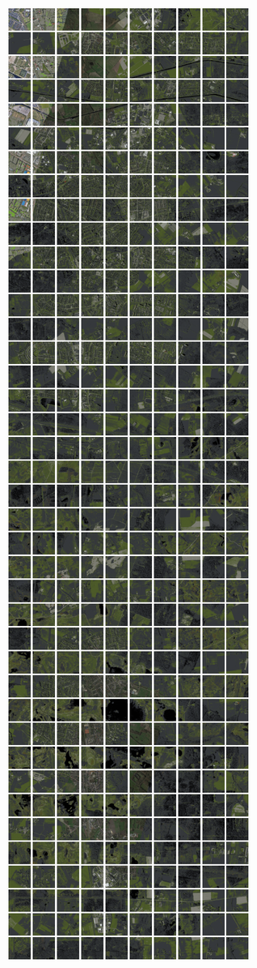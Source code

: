 <html>
<div>
<img src="https://github.com/HakkaTjakka/NL_TILE_MAP/blob/main/18/621/-1029/r.6210.-10290.png" height="44" width="44">
<img src="https://github.com/HakkaTjakka/NL_TILE_MAP/blob/main/18/621/-1029/r.6211.-10290.png" height="44" width="44">
<img src="https://github.com/HakkaTjakka/NL_TILE_MAP/blob/main/18/621/-1029/r.6212.-10290.png" height="44" width="44">
<img src="https://github.com/HakkaTjakka/NL_TILE_MAP/blob/main/18/621/-1029/r.6213.-10290.png" height="44" width="44">
<img src="https://github.com/HakkaTjakka/NL_TILE_MAP/blob/main/18/621/-1029/r.6214.-10290.png" height="44" width="44">
<img src="https://github.com/HakkaTjakka/NL_TILE_MAP/blob/main/18/621/-1029/r.6215.-10290.png" height="44" width="44">
<img src="https://github.com/HakkaTjakka/NL_TILE_MAP/blob/main/18/621/-1029/r.6216.-10290.png" height="44" width="44">
<img src="https://github.com/HakkaTjakka/NL_TILE_MAP/blob/main/18/621/-1029/r.6217.-10290.png" height="44" width="44">
<img src="https://github.com/HakkaTjakka/NL_TILE_MAP/blob/main/18/621/-1029/r.6218.-10290.png" height="44" width="44">
<img src="https://github.com/HakkaTjakka/NL_TILE_MAP/blob/main/18/621/-1029/r.6219.-10290.png" height="44" width="44">
<img src="https://github.com/HakkaTjakka/NL_TILE_MAP/blob/main/18/622/-1029/r.6220.-10290.png" height="44" width="44">
<img src="https://github.com/HakkaTjakka/NL_TILE_MAP/blob/main/18/622/-1029/r.6221.-10290.png" height="44" width="44">
<img src="https://github.com/HakkaTjakka/NL_TILE_MAP/blob/main/18/622/-1029/r.6222.-10290.png" height="44" width="44">
<img src="https://github.com/HakkaTjakka/NL_TILE_MAP/blob/main/18/622/-1029/r.6223.-10290.png" height="44" width="44">
<img src="https://github.com/HakkaTjakka/NL_TILE_MAP/blob/main/18/622/-1029/r.6224.-10290.png" height="44" width="44">
<img src="https://github.com/HakkaTjakka/NL_TILE_MAP/blob/main/18/622/-1029/r.6225.-10290.png" height="44" width="44">
<img src="https://github.com/HakkaTjakka/NL_TILE_MAP/blob/main/18/622/-1029/r.6226.-10290.png" height="44" width="44">
<img src="https://github.com/HakkaTjakka/NL_TILE_MAP/blob/main/18/622/-1029/r.6227.-10290.png" height="44" width="44">
<img src="https://github.com/HakkaTjakka/NL_TILE_MAP/blob/main/18/622/-1029/r.6228.-10290.png" height="44" width="44">
<img src="https://github.com/HakkaTjakka/NL_TILE_MAP/blob/main/18/622/-1029/r.6229.-10290.png" height="44" width="44">
<br>
<img src="https://github.com/HakkaTjakka/NL_TILE_MAP/blob/main/18/621/-1029/r.6210.-10289.png" height="44" width="44">
<img src="https://github.com/HakkaTjakka/NL_TILE_MAP/blob/main/18/621/-1029/r.6211.-10289.png" height="44" width="44">
<img src="https://github.com/HakkaTjakka/NL_TILE_MAP/blob/main/18/621/-1029/r.6212.-10289.png" height="44" width="44">
<img src="https://github.com/HakkaTjakka/NL_TILE_MAP/blob/main/18/621/-1029/r.6213.-10289.png" height="44" width="44">
<img src="https://github.com/HakkaTjakka/NL_TILE_MAP/blob/main/18/621/-1029/r.6214.-10289.png" height="44" width="44">
<img src="https://github.com/HakkaTjakka/NL_TILE_MAP/blob/main/18/621/-1029/r.6215.-10289.png" height="44" width="44">
<img src="https://github.com/HakkaTjakka/NL_TILE_MAP/blob/main/18/621/-1029/r.6216.-10289.png" height="44" width="44">
<img src="https://github.com/HakkaTjakka/NL_TILE_MAP/blob/main/18/621/-1029/r.6217.-10289.png" height="44" width="44">
<img src="https://github.com/HakkaTjakka/NL_TILE_MAP/blob/main/18/621/-1029/r.6218.-10289.png" height="44" width="44">
<img src="https://github.com/HakkaTjakka/NL_TILE_MAP/blob/main/18/621/-1029/r.6219.-10289.png" height="44" width="44">
<img src="https://github.com/HakkaTjakka/NL_TILE_MAP/blob/main/18/622/-1029/r.6220.-10289.png" height="44" width="44">
<img src="https://github.com/HakkaTjakka/NL_TILE_MAP/blob/main/18/622/-1029/r.6221.-10289.png" height="44" width="44">
<img src="https://github.com/HakkaTjakka/NL_TILE_MAP/blob/main/18/622/-1029/r.6222.-10289.png" height="44" width="44">
<img src="https://github.com/HakkaTjakka/NL_TILE_MAP/blob/main/18/622/-1029/r.6223.-10289.png" height="44" width="44">
<img src="https://github.com/HakkaTjakka/NL_TILE_MAP/blob/main/18/622/-1029/r.6224.-10289.png" height="44" width="44">
<img src="https://github.com/HakkaTjakka/NL_TILE_MAP/blob/main/18/622/-1029/r.6225.-10289.png" height="44" width="44">
<img src="https://github.com/HakkaTjakka/NL_TILE_MAP/blob/main/18/622/-1029/r.6226.-10289.png" height="44" width="44">
<img src="https://github.com/HakkaTjakka/NL_TILE_MAP/blob/main/18/622/-1029/r.6227.-10289.png" height="44" width="44">
<img src="https://github.com/HakkaTjakka/NL_TILE_MAP/blob/main/18/622/-1029/r.6228.-10289.png" height="44" width="44">
<img src="https://github.com/HakkaTjakka/NL_TILE_MAP/blob/main/18/622/-1029/r.6229.-10289.png" height="44" width="44">
<br>
<img src="https://github.com/HakkaTjakka/NL_TILE_MAP/blob/main/18/621/-1029/r.6210.-10288.png" height="44" width="44">
<img src="https://github.com/HakkaTjakka/NL_TILE_MAP/blob/main/18/621/-1029/r.6211.-10288.png" height="44" width="44">
<img src="https://github.com/HakkaTjakka/NL_TILE_MAP/blob/main/18/621/-1029/r.6212.-10288.png" height="44" width="44">
<img src="https://github.com/HakkaTjakka/NL_TILE_MAP/blob/main/18/621/-1029/r.6213.-10288.png" height="44" width="44">
<img src="https://github.com/HakkaTjakka/NL_TILE_MAP/blob/main/18/621/-1029/r.6214.-10288.png" height="44" width="44">
<img src="https://github.com/HakkaTjakka/NL_TILE_MAP/blob/main/18/621/-1029/r.6215.-10288.png" height="44" width="44">
<img src="https://github.com/HakkaTjakka/NL_TILE_MAP/blob/main/18/621/-1029/r.6216.-10288.png" height="44" width="44">
<img src="https://github.com/HakkaTjakka/NL_TILE_MAP/blob/main/18/621/-1029/r.6217.-10288.png" height="44" width="44">
<img src="https://github.com/HakkaTjakka/NL_TILE_MAP/blob/main/18/621/-1029/r.6218.-10288.png" height="44" width="44">
<img src="https://github.com/HakkaTjakka/NL_TILE_MAP/blob/main/18/621/-1029/r.6219.-10288.png" height="44" width="44">
<img src="https://github.com/HakkaTjakka/NL_TILE_MAP/blob/main/18/622/-1029/r.6220.-10288.png" height="44" width="44">
<img src="https://github.com/HakkaTjakka/NL_TILE_MAP/blob/main/18/622/-1029/r.6221.-10288.png" height="44" width="44">
<img src="https://github.com/HakkaTjakka/NL_TILE_MAP/blob/main/18/622/-1029/r.6222.-10288.png" height="44" width="44">
<img src="https://github.com/HakkaTjakka/NL_TILE_MAP/blob/main/18/622/-1029/r.6223.-10288.png" height="44" width="44">
<img src="https://github.com/HakkaTjakka/NL_TILE_MAP/blob/main/18/622/-1029/r.6224.-10288.png" height="44" width="44">
<img src="https://github.com/HakkaTjakka/NL_TILE_MAP/blob/main/18/622/-1029/r.6225.-10288.png" height="44" width="44">
<img src="https://github.com/HakkaTjakka/NL_TILE_MAP/blob/main/18/622/-1029/r.6226.-10288.png" height="44" width="44">
<img src="https://github.com/HakkaTjakka/NL_TILE_MAP/blob/main/18/622/-1029/r.6227.-10288.png" height="44" width="44">
<img src="https://github.com/HakkaTjakka/NL_TILE_MAP/blob/main/18/622/-1029/r.6228.-10288.png" height="44" width="44">
<img src="https://github.com/HakkaTjakka/NL_TILE_MAP/blob/main/18/622/-1029/r.6229.-10288.png" height="44" width="44">
<br>
<img src="https://github.com/HakkaTjakka/NL_TILE_MAP/blob/main/18/621/-1029/r.6210.-10287.png" height="44" width="44">
<img src="https://github.com/HakkaTjakka/NL_TILE_MAP/blob/main/18/621/-1029/r.6211.-10287.png" height="44" width="44">
<img src="https://github.com/HakkaTjakka/NL_TILE_MAP/blob/main/18/621/-1029/r.6212.-10287.png" height="44" width="44">
<img src="https://github.com/HakkaTjakka/NL_TILE_MAP/blob/main/18/621/-1029/r.6213.-10287.png" height="44" width="44">
<img src="https://github.com/HakkaTjakka/NL_TILE_MAP/blob/main/18/621/-1029/r.6214.-10287.png" height="44" width="44">
<img src="https://github.com/HakkaTjakka/NL_TILE_MAP/blob/main/18/621/-1029/r.6215.-10287.png" height="44" width="44">
<img src="https://github.com/HakkaTjakka/NL_TILE_MAP/blob/main/18/621/-1029/r.6216.-10287.png" height="44" width="44">
<img src="https://github.com/HakkaTjakka/NL_TILE_MAP/blob/main/18/621/-1029/r.6217.-10287.png" height="44" width="44">
<img src="https://github.com/HakkaTjakka/NL_TILE_MAP/blob/main/18/621/-1029/r.6218.-10287.png" height="44" width="44">
<img src="https://github.com/HakkaTjakka/NL_TILE_MAP/blob/main/18/621/-1029/r.6219.-10287.png" height="44" width="44">
<img src="https://github.com/HakkaTjakka/NL_TILE_MAP/blob/main/18/622/-1029/r.6220.-10287.png" height="44" width="44">
<img src="https://github.com/HakkaTjakka/NL_TILE_MAP/blob/main/18/622/-1029/r.6221.-10287.png" height="44" width="44">
<img src="https://github.com/HakkaTjakka/NL_TILE_MAP/blob/main/18/622/-1029/r.6222.-10287.png" height="44" width="44">
<img src="https://github.com/HakkaTjakka/NL_TILE_MAP/blob/main/18/622/-1029/r.6223.-10287.png" height="44" width="44">
<img src="https://github.com/HakkaTjakka/NL_TILE_MAP/blob/main/18/622/-1029/r.6224.-10287.png" height="44" width="44">
<img src="https://github.com/HakkaTjakka/NL_TILE_MAP/blob/main/18/622/-1029/r.6225.-10287.png" height="44" width="44">
<img src="https://github.com/HakkaTjakka/NL_TILE_MAP/blob/main/18/622/-1029/r.6226.-10287.png" height="44" width="44">
<img src="https://github.com/HakkaTjakka/NL_TILE_MAP/blob/main/18/622/-1029/r.6227.-10287.png" height="44" width="44">
<img src="https://github.com/HakkaTjakka/NL_TILE_MAP/blob/main/18/622/-1029/r.6228.-10287.png" height="44" width="44">
<img src="https://github.com/HakkaTjakka/NL_TILE_MAP/blob/main/18/622/-1029/r.6229.-10287.png" height="44" width="44">
<br>
<img src="https://github.com/HakkaTjakka/NL_TILE_MAP/blob/main/18/621/-1029/r.6210.-10286.png" height="44" width="44">
<img src="https://github.com/HakkaTjakka/NL_TILE_MAP/blob/main/18/621/-1029/r.6211.-10286.png" height="44" width="44">
<img src="https://github.com/HakkaTjakka/NL_TILE_MAP/blob/main/18/621/-1029/r.6212.-10286.png" height="44" width="44">
<img src="https://github.com/HakkaTjakka/NL_TILE_MAP/blob/main/18/621/-1029/r.6213.-10286.png" height="44" width="44">
<img src="https://github.com/HakkaTjakka/NL_TILE_MAP/blob/main/18/621/-1029/r.6214.-10286.png" height="44" width="44">
<img src="https://github.com/HakkaTjakka/NL_TILE_MAP/blob/main/18/621/-1029/r.6215.-10286.png" height="44" width="44">
<img src="https://github.com/HakkaTjakka/NL_TILE_MAP/blob/main/18/621/-1029/r.6216.-10286.png" height="44" width="44">
<img src="https://github.com/HakkaTjakka/NL_TILE_MAP/blob/main/18/621/-1029/r.6217.-10286.png" height="44" width="44">
<img src="https://github.com/HakkaTjakka/NL_TILE_MAP/blob/main/18/621/-1029/r.6218.-10286.png" height="44" width="44">
<img src="https://github.com/HakkaTjakka/NL_TILE_MAP/blob/main/18/621/-1029/r.6219.-10286.png" height="44" width="44">
<img src="https://github.com/HakkaTjakka/NL_TILE_MAP/blob/main/18/622/-1029/r.6220.-10286.png" height="44" width="44">
<img src="https://github.com/HakkaTjakka/NL_TILE_MAP/blob/main/18/622/-1029/r.6221.-10286.png" height="44" width="44">
<img src="https://github.com/HakkaTjakka/NL_TILE_MAP/blob/main/18/622/-1029/r.6222.-10286.png" height="44" width="44">
<img src="https://github.com/HakkaTjakka/NL_TILE_MAP/blob/main/18/622/-1029/r.6223.-10286.png" height="44" width="44">
<img src="https://github.com/HakkaTjakka/NL_TILE_MAP/blob/main/18/622/-1029/r.6224.-10286.png" height="44" width="44">
<img src="https://github.com/HakkaTjakka/NL_TILE_MAP/blob/main/18/622/-1029/r.6225.-10286.png" height="44" width="44">
<img src="https://github.com/HakkaTjakka/NL_TILE_MAP/blob/main/18/622/-1029/r.6226.-10286.png" height="44" width="44">
<img src="https://github.com/HakkaTjakka/NL_TILE_MAP/blob/main/18/622/-1029/r.6227.-10286.png" height="44" width="44">
<img src="https://github.com/HakkaTjakka/NL_TILE_MAP/blob/main/18/622/-1029/r.6228.-10286.png" height="44" width="44">
<img src="https://github.com/HakkaTjakka/NL_TILE_MAP/blob/main/18/622/-1029/r.6229.-10286.png" height="44" width="44">
<br>
<img src="https://github.com/HakkaTjakka/NL_TILE_MAP/blob/main/18/621/-1029/r.6210.-10285.png" height="44" width="44">
<img src="https://github.com/HakkaTjakka/NL_TILE_MAP/blob/main/18/621/-1029/r.6211.-10285.png" height="44" width="44">
<img src="https://github.com/HakkaTjakka/NL_TILE_MAP/blob/main/18/621/-1029/r.6212.-10285.png" height="44" width="44">
<img src="https://github.com/HakkaTjakka/NL_TILE_MAP/blob/main/18/621/-1029/r.6213.-10285.png" height="44" width="44">
<img src="https://github.com/HakkaTjakka/NL_TILE_MAP/blob/main/18/621/-1029/r.6214.-10285.png" height="44" width="44">
<img src="https://github.com/HakkaTjakka/NL_TILE_MAP/blob/main/18/621/-1029/r.6215.-10285.png" height="44" width="44">
<img src="https://github.com/HakkaTjakka/NL_TILE_MAP/blob/main/18/621/-1029/r.6216.-10285.png" height="44" width="44">
<img src="https://github.com/HakkaTjakka/NL_TILE_MAP/blob/main/18/621/-1029/r.6217.-10285.png" height="44" width="44">
<img src="https://github.com/HakkaTjakka/NL_TILE_MAP/blob/main/18/621/-1029/r.6218.-10285.png" height="44" width="44">
<img src="https://github.com/HakkaTjakka/NL_TILE_MAP/blob/main/18/621/-1029/r.6219.-10285.png" height="44" width="44">
<img src="https://github.com/HakkaTjakka/NL_TILE_MAP/blob/main/18/622/-1029/r.6220.-10285.png" height="44" width="44">
<img src="https://github.com/HakkaTjakka/NL_TILE_MAP/blob/main/18/622/-1029/r.6221.-10285.png" height="44" width="44">
<img src="https://github.com/HakkaTjakka/NL_TILE_MAP/blob/main/18/622/-1029/r.6222.-10285.png" height="44" width="44">
<img src="https://github.com/HakkaTjakka/NL_TILE_MAP/blob/main/18/622/-1029/r.6223.-10285.png" height="44" width="44">
<img src="https://github.com/HakkaTjakka/NL_TILE_MAP/blob/main/18/622/-1029/r.6224.-10285.png" height="44" width="44">
<img src="https://github.com/HakkaTjakka/NL_TILE_MAP/blob/main/18/622/-1029/r.6225.-10285.png" height="44" width="44">
<img src="https://github.com/HakkaTjakka/NL_TILE_MAP/blob/main/18/622/-1029/r.6226.-10285.png" height="44" width="44">
<img src="https://github.com/HakkaTjakka/NL_TILE_MAP/blob/main/18/622/-1029/r.6227.-10285.png" height="44" width="44">
<img src="https://github.com/HakkaTjakka/NL_TILE_MAP/blob/main/18/622/-1029/r.6228.-10285.png" height="44" width="44">
<img src="https://github.com/HakkaTjakka/NL_TILE_MAP/blob/main/18/622/-1029/r.6229.-10285.png" height="44" width="44">
<br>
<img src="https://github.com/HakkaTjakka/NL_TILE_MAP/blob/main/18/621/-1029/r.6210.-10284.png" height="44" width="44">
<img src="https://github.com/HakkaTjakka/NL_TILE_MAP/blob/main/18/621/-1029/r.6211.-10284.png" height="44" width="44">
<img src="https://github.com/HakkaTjakka/NL_TILE_MAP/blob/main/18/621/-1029/r.6212.-10284.png" height="44" width="44">
<img src="https://github.com/HakkaTjakka/NL_TILE_MAP/blob/main/18/621/-1029/r.6213.-10284.png" height="44" width="44">
<img src="https://github.com/HakkaTjakka/NL_TILE_MAP/blob/main/18/621/-1029/r.6214.-10284.png" height="44" width="44">
<img src="https://github.com/HakkaTjakka/NL_TILE_MAP/blob/main/18/621/-1029/r.6215.-10284.png" height="44" width="44">
<img src="https://github.com/HakkaTjakka/NL_TILE_MAP/blob/main/18/621/-1029/r.6216.-10284.png" height="44" width="44">
<img src="https://github.com/HakkaTjakka/NL_TILE_MAP/blob/main/18/621/-1029/r.6217.-10284.png" height="44" width="44">
<img src="https://github.com/HakkaTjakka/NL_TILE_MAP/blob/main/18/621/-1029/r.6218.-10284.png" height="44" width="44">
<img src="https://github.com/HakkaTjakka/NL_TILE_MAP/blob/main/18/621/-1029/r.6219.-10284.png" height="44" width="44">
<img src="https://github.com/HakkaTjakka/NL_TILE_MAP/blob/main/18/622/-1029/r.6220.-10284.png" height="44" width="44">
<img src="https://github.com/HakkaTjakka/NL_TILE_MAP/blob/main/18/622/-1029/r.6221.-10284.png" height="44" width="44">
<img src="https://github.com/HakkaTjakka/NL_TILE_MAP/blob/main/18/622/-1029/r.6222.-10284.png" height="44" width="44">
<img src="https://github.com/HakkaTjakka/NL_TILE_MAP/blob/main/18/622/-1029/r.6223.-10284.png" height="44" width="44">
<img src="https://github.com/HakkaTjakka/NL_TILE_MAP/blob/main/18/622/-1029/r.6224.-10284.png" height="44" width="44">
<img src="https://github.com/HakkaTjakka/NL_TILE_MAP/blob/main/18/622/-1029/r.6225.-10284.png" height="44" width="44">
<img src="https://github.com/HakkaTjakka/NL_TILE_MAP/blob/main/18/622/-1029/r.6226.-10284.png" height="44" width="44">
<img src="https://github.com/HakkaTjakka/NL_TILE_MAP/blob/main/18/622/-1029/r.6227.-10284.png" height="44" width="44">
<img src="https://github.com/HakkaTjakka/NL_TILE_MAP/blob/main/18/622/-1029/r.6228.-10284.png" height="44" width="44">
<img src="https://github.com/HakkaTjakka/NL_TILE_MAP/blob/main/18/622/-1029/r.6229.-10284.png" height="44" width="44">
<br>
<img src="https://github.com/HakkaTjakka/NL_TILE_MAP/blob/main/18/621/-1029/r.6210.-10283.png" height="44" width="44">
<img src="https://github.com/HakkaTjakka/NL_TILE_MAP/blob/main/18/621/-1029/r.6211.-10283.png" height="44" width="44">
<img src="https://github.com/HakkaTjakka/NL_TILE_MAP/blob/main/18/621/-1029/r.6212.-10283.png" height="44" width="44">
<img src="https://github.com/HakkaTjakka/NL_TILE_MAP/blob/main/18/621/-1029/r.6213.-10283.png" height="44" width="44">
<img src="https://github.com/HakkaTjakka/NL_TILE_MAP/blob/main/18/621/-1029/r.6214.-10283.png" height="44" width="44">
<img src="https://github.com/HakkaTjakka/NL_TILE_MAP/blob/main/18/621/-1029/r.6215.-10283.png" height="44" width="44">
<img src="https://github.com/HakkaTjakka/NL_TILE_MAP/blob/main/18/621/-1029/r.6216.-10283.png" height="44" width="44">
<img src="https://github.com/HakkaTjakka/NL_TILE_MAP/blob/main/18/621/-1029/r.6217.-10283.png" height="44" width="44">
<img src="https://github.com/HakkaTjakka/NL_TILE_MAP/blob/main/18/621/-1029/r.6218.-10283.png" height="44" width="44">
<img src="https://github.com/HakkaTjakka/NL_TILE_MAP/blob/main/18/621/-1029/r.6219.-10283.png" height="44" width="44">
<img src="https://github.com/HakkaTjakka/NL_TILE_MAP/blob/main/18/622/-1029/r.6220.-10283.png" height="44" width="44">
<img src="https://github.com/HakkaTjakka/NL_TILE_MAP/blob/main/18/622/-1029/r.6221.-10283.png" height="44" width="44">
<img src="https://github.com/HakkaTjakka/NL_TILE_MAP/blob/main/18/622/-1029/r.6222.-10283.png" height="44" width="44">
<img src="https://github.com/HakkaTjakka/NL_TILE_MAP/blob/main/18/622/-1029/r.6223.-10283.png" height="44" width="44">
<img src="https://github.com/HakkaTjakka/NL_TILE_MAP/blob/main/18/622/-1029/r.6224.-10283.png" height="44" width="44">
<img src="https://github.com/HakkaTjakka/NL_TILE_MAP/blob/main/18/622/-1029/r.6225.-10283.png" height="44" width="44">
<img src="https://github.com/HakkaTjakka/NL_TILE_MAP/blob/main/18/622/-1029/r.6226.-10283.png" height="44" width="44">
<img src="https://github.com/HakkaTjakka/NL_TILE_MAP/blob/main/18/622/-1029/r.6227.-10283.png" height="44" width="44">
<img src="https://github.com/HakkaTjakka/NL_TILE_MAP/blob/main/18/622/-1029/r.6228.-10283.png" height="44" width="44">
<img src="https://github.com/HakkaTjakka/NL_TILE_MAP/blob/main/18/622/-1029/r.6229.-10283.png" height="44" width="44">
<br>
<img src="https://github.com/HakkaTjakka/NL_TILE_MAP/blob/main/18/621/-1029/r.6210.-10282.png" height="44" width="44">
<img src="https://github.com/HakkaTjakka/NL_TILE_MAP/blob/main/18/621/-1029/r.6211.-10282.png" height="44" width="44">
<img src="https://github.com/HakkaTjakka/NL_TILE_MAP/blob/main/18/621/-1029/r.6212.-10282.png" height="44" width="44">
<img src="https://github.com/HakkaTjakka/NL_TILE_MAP/blob/main/18/621/-1029/r.6213.-10282.png" height="44" width="44">
<img src="https://github.com/HakkaTjakka/NL_TILE_MAP/blob/main/18/621/-1029/r.6214.-10282.png" height="44" width="44">
<img src="https://github.com/HakkaTjakka/NL_TILE_MAP/blob/main/18/621/-1029/r.6215.-10282.png" height="44" width="44">
<img src="https://github.com/HakkaTjakka/NL_TILE_MAP/blob/main/18/621/-1029/r.6216.-10282.png" height="44" width="44">
<img src="https://github.com/HakkaTjakka/NL_TILE_MAP/blob/main/18/621/-1029/r.6217.-10282.png" height="44" width="44">
<img src="https://github.com/HakkaTjakka/NL_TILE_MAP/blob/main/18/621/-1029/r.6218.-10282.png" height="44" width="44">
<img src="https://github.com/HakkaTjakka/NL_TILE_MAP/blob/main/18/621/-1029/r.6219.-10282.png" height="44" width="44">
<img src="https://github.com/HakkaTjakka/NL_TILE_MAP/blob/main/18/622/-1029/r.6220.-10282.png" height="44" width="44">
<img src="https://github.com/HakkaTjakka/NL_TILE_MAP/blob/main/18/622/-1029/r.6221.-10282.png" height="44" width="44">
<img src="https://github.com/HakkaTjakka/NL_TILE_MAP/blob/main/18/622/-1029/r.6222.-10282.png" height="44" width="44">
<img src="https://github.com/HakkaTjakka/NL_TILE_MAP/blob/main/18/622/-1029/r.6223.-10282.png" height="44" width="44">
<img src="https://github.com/HakkaTjakka/NL_TILE_MAP/blob/main/18/622/-1029/r.6224.-10282.png" height="44" width="44">
<img src="https://github.com/HakkaTjakka/NL_TILE_MAP/blob/main/18/622/-1029/r.6225.-10282.png" height="44" width="44">
<img src="https://github.com/HakkaTjakka/NL_TILE_MAP/blob/main/18/622/-1029/r.6226.-10282.png" height="44" width="44">
<img src="https://github.com/HakkaTjakka/NL_TILE_MAP/blob/main/18/622/-1029/r.6227.-10282.png" height="44" width="44">
<img src="https://github.com/HakkaTjakka/NL_TILE_MAP/blob/main/18/622/-1029/r.6228.-10282.png" height="44" width="44">
<img src="https://github.com/HakkaTjakka/NL_TILE_MAP/blob/main/18/622/-1029/r.6229.-10282.png" height="44" width="44">
<br>
<img src="https://github.com/HakkaTjakka/NL_TILE_MAP/blob/main/18/621/-1029/r.6210.-10281.png" height="44" width="44">
<img src="https://github.com/HakkaTjakka/NL_TILE_MAP/blob/main/18/621/-1029/r.6211.-10281.png" height="44" width="44">
<img src="https://github.com/HakkaTjakka/NL_TILE_MAP/blob/main/18/621/-1029/r.6212.-10281.png" height="44" width="44">
<img src="https://github.com/HakkaTjakka/NL_TILE_MAP/blob/main/18/621/-1029/r.6213.-10281.png" height="44" width="44">
<img src="https://github.com/HakkaTjakka/NL_TILE_MAP/blob/main/18/621/-1029/r.6214.-10281.png" height="44" width="44">
<img src="https://github.com/HakkaTjakka/NL_TILE_MAP/blob/main/18/621/-1029/r.6215.-10281.png" height="44" width="44">
<img src="https://github.com/HakkaTjakka/NL_TILE_MAP/blob/main/18/621/-1029/r.6216.-10281.png" height="44" width="44">
<img src="https://github.com/HakkaTjakka/NL_TILE_MAP/blob/main/18/621/-1029/r.6217.-10281.png" height="44" width="44">
<img src="https://github.com/HakkaTjakka/NL_TILE_MAP/blob/main/18/621/-1029/r.6218.-10281.png" height="44" width="44">
<img src="https://github.com/HakkaTjakka/NL_TILE_MAP/blob/main/18/621/-1029/r.6219.-10281.png" height="44" width="44">
<img src="https://github.com/HakkaTjakka/NL_TILE_MAP/blob/main/18/622/-1029/r.6220.-10281.png" height="44" width="44">
<img src="https://github.com/HakkaTjakka/NL_TILE_MAP/blob/main/18/622/-1029/r.6221.-10281.png" height="44" width="44">
<img src="https://github.com/HakkaTjakka/NL_TILE_MAP/blob/main/18/622/-1029/r.6222.-10281.png" height="44" width="44">
<img src="https://github.com/HakkaTjakka/NL_TILE_MAP/blob/main/18/622/-1029/r.6223.-10281.png" height="44" width="44">
<img src="https://github.com/HakkaTjakka/NL_TILE_MAP/blob/main/18/622/-1029/r.6224.-10281.png" height="44" width="44">
<img src="https://github.com/HakkaTjakka/NL_TILE_MAP/blob/main/18/622/-1029/r.6225.-10281.png" height="44" width="44">
<img src="https://github.com/HakkaTjakka/NL_TILE_MAP/blob/main/18/622/-1029/r.6226.-10281.png" height="44" width="44">
<img src="https://github.com/HakkaTjakka/NL_TILE_MAP/blob/main/18/622/-1029/r.6227.-10281.png" height="44" width="44">
<img src="https://github.com/HakkaTjakka/NL_TILE_MAP/blob/main/18/622/-1029/r.6228.-10281.png" height="44" width="44">
<img src="https://github.com/HakkaTjakka/NL_TILE_MAP/blob/main/18/622/-1029/r.6229.-10281.png" height="44" width="44">
<br>
<img src="https://github.com/HakkaTjakka/NL_TILE_MAP/blob/main/18/621/-1028/r.6210.-10280.png" height="44" width="44">
<img src="https://github.com/HakkaTjakka/NL_TILE_MAP/blob/main/18/621/-1028/r.6211.-10280.png" height="44" width="44">
<img src="https://github.com/HakkaTjakka/NL_TILE_MAP/blob/main/18/621/-1028/r.6212.-10280.png" height="44" width="44">
<img src="https://github.com/HakkaTjakka/NL_TILE_MAP/blob/main/18/621/-1028/r.6213.-10280.png" height="44" width="44">
<img src="https://github.com/HakkaTjakka/NL_TILE_MAP/blob/main/18/621/-1028/r.6214.-10280.png" height="44" width="44">
<img src="https://github.com/HakkaTjakka/NL_TILE_MAP/blob/main/18/621/-1028/r.6215.-10280.png" height="44" width="44">
<img src="https://github.com/HakkaTjakka/NL_TILE_MAP/blob/main/18/621/-1028/r.6216.-10280.png" height="44" width="44">
<img src="https://github.com/HakkaTjakka/NL_TILE_MAP/blob/main/18/621/-1028/r.6217.-10280.png" height="44" width="44">
<img src="https://github.com/HakkaTjakka/NL_TILE_MAP/blob/main/18/621/-1028/r.6218.-10280.png" height="44" width="44">
<img src="https://github.com/HakkaTjakka/NL_TILE_MAP/blob/main/18/621/-1028/r.6219.-10280.png" height="44" width="44">
<img src="https://github.com/HakkaTjakka/NL_TILE_MAP/blob/main/18/622/-1028/r.6220.-10280.png" height="44" width="44">
<img src="https://github.com/HakkaTjakka/NL_TILE_MAP/blob/main/18/622/-1028/r.6221.-10280.png" height="44" width="44">
<img src="https://github.com/HakkaTjakka/NL_TILE_MAP/blob/main/18/622/-1028/r.6222.-10280.png" height="44" width="44">
<img src="https://github.com/HakkaTjakka/NL_TILE_MAP/blob/main/18/622/-1028/r.6223.-10280.png" height="44" width="44">
<img src="https://github.com/HakkaTjakka/NL_TILE_MAP/blob/main/18/622/-1028/r.6224.-10280.png" height="44" width="44">
<img src="https://github.com/HakkaTjakka/NL_TILE_MAP/blob/main/18/622/-1028/r.6225.-10280.png" height="44" width="44">
<img src="https://github.com/HakkaTjakka/NL_TILE_MAP/blob/main/18/622/-1028/r.6226.-10280.png" height="44" width="44">
<img src="https://github.com/HakkaTjakka/NL_TILE_MAP/blob/main/18/622/-1028/r.6227.-10280.png" height="44" width="44">
<img src="https://github.com/HakkaTjakka/NL_TILE_MAP/blob/main/18/622/-1028/r.6228.-10280.png" height="44" width="44">
<img src="https://github.com/HakkaTjakka/NL_TILE_MAP/blob/main/18/622/-1028/r.6229.-10280.png" height="44" width="44">
<br>
<img src="https://github.com/HakkaTjakka/NL_TILE_MAP/blob/main/18/621/-1028/r.6210.-10279.png" height="44" width="44">
<img src="https://github.com/HakkaTjakka/NL_TILE_MAP/blob/main/18/621/-1028/r.6211.-10279.png" height="44" width="44">
<img src="https://github.com/HakkaTjakka/NL_TILE_MAP/blob/main/18/621/-1028/r.6212.-10279.png" height="44" width="44">
<img src="https://github.com/HakkaTjakka/NL_TILE_MAP/blob/main/18/621/-1028/r.6213.-10279.png" height="44" width="44">
<img src="https://github.com/HakkaTjakka/NL_TILE_MAP/blob/main/18/621/-1028/r.6214.-10279.png" height="44" width="44">
<img src="https://github.com/HakkaTjakka/NL_TILE_MAP/blob/main/18/621/-1028/r.6215.-10279.png" height="44" width="44">
<img src="https://github.com/HakkaTjakka/NL_TILE_MAP/blob/main/18/621/-1028/r.6216.-10279.png" height="44" width="44">
<img src="https://github.com/HakkaTjakka/NL_TILE_MAP/blob/main/18/621/-1028/r.6217.-10279.png" height="44" width="44">
<img src="https://github.com/HakkaTjakka/NL_TILE_MAP/blob/main/18/621/-1028/r.6218.-10279.png" height="44" width="44">
<img src="https://github.com/HakkaTjakka/NL_TILE_MAP/blob/main/18/621/-1028/r.6219.-10279.png" height="44" width="44">
<img src="https://github.com/HakkaTjakka/NL_TILE_MAP/blob/main/18/622/-1028/r.6220.-10279.png" height="44" width="44">
<img src="https://github.com/HakkaTjakka/NL_TILE_MAP/blob/main/18/622/-1028/r.6221.-10279.png" height="44" width="44">
<img src="https://github.com/HakkaTjakka/NL_TILE_MAP/blob/main/18/622/-1028/r.6222.-10279.png" height="44" width="44">
<img src="https://github.com/HakkaTjakka/NL_TILE_MAP/blob/main/18/622/-1028/r.6223.-10279.png" height="44" width="44">
<img src="https://github.com/HakkaTjakka/NL_TILE_MAP/blob/main/18/622/-1028/r.6224.-10279.png" height="44" width="44">
<img src="https://github.com/HakkaTjakka/NL_TILE_MAP/blob/main/18/622/-1028/r.6225.-10279.png" height="44" width="44">
<img src="https://github.com/HakkaTjakka/NL_TILE_MAP/blob/main/18/622/-1028/r.6226.-10279.png" height="44" width="44">
<img src="https://github.com/HakkaTjakka/NL_TILE_MAP/blob/main/18/622/-1028/r.6227.-10279.png" height="44" width="44">
<img src="https://github.com/HakkaTjakka/NL_TILE_MAP/blob/main/18/622/-1028/r.6228.-10279.png" height="44" width="44">
<img src="https://github.com/HakkaTjakka/NL_TILE_MAP/blob/main/18/622/-1028/r.6229.-10279.png" height="44" width="44">
<br>
<img src="https://github.com/HakkaTjakka/NL_TILE_MAP/blob/main/18/621/-1028/r.6210.-10278.png" height="44" width="44">
<img src="https://github.com/HakkaTjakka/NL_TILE_MAP/blob/main/18/621/-1028/r.6211.-10278.png" height="44" width="44">
<img src="https://github.com/HakkaTjakka/NL_TILE_MAP/blob/main/18/621/-1028/r.6212.-10278.png" height="44" width="44">
<img src="https://github.com/HakkaTjakka/NL_TILE_MAP/blob/main/18/621/-1028/r.6213.-10278.png" height="44" width="44">
<img src="https://github.com/HakkaTjakka/NL_TILE_MAP/blob/main/18/621/-1028/r.6214.-10278.png" height="44" width="44">
<img src="https://github.com/HakkaTjakka/NL_TILE_MAP/blob/main/18/621/-1028/r.6215.-10278.png" height="44" width="44">
<img src="https://github.com/HakkaTjakka/NL_TILE_MAP/blob/main/18/621/-1028/r.6216.-10278.png" height="44" width="44">
<img src="https://github.com/HakkaTjakka/NL_TILE_MAP/blob/main/18/621/-1028/r.6217.-10278.png" height="44" width="44">
<img src="https://github.com/HakkaTjakka/NL_TILE_MAP/blob/main/18/621/-1028/r.6218.-10278.png" height="44" width="44">
<img src="https://github.com/HakkaTjakka/NL_TILE_MAP/blob/main/18/621/-1028/r.6219.-10278.png" height="44" width="44">
<img src="https://github.com/HakkaTjakka/NL_TILE_MAP/blob/main/18/622/-1028/r.6220.-10278.png" height="44" width="44">
<img src="https://github.com/HakkaTjakka/NL_TILE_MAP/blob/main/18/622/-1028/r.6221.-10278.png" height="44" width="44">
<img src="https://github.com/HakkaTjakka/NL_TILE_MAP/blob/main/18/622/-1028/r.6222.-10278.png" height="44" width="44">
<img src="https://github.com/HakkaTjakka/NL_TILE_MAP/blob/main/18/622/-1028/r.6223.-10278.png" height="44" width="44">
<img src="https://github.com/HakkaTjakka/NL_TILE_MAP/blob/main/18/622/-1028/r.6224.-10278.png" height="44" width="44">
<img src="https://github.com/HakkaTjakka/NL_TILE_MAP/blob/main/18/622/-1028/r.6225.-10278.png" height="44" width="44">
<img src="https://github.com/HakkaTjakka/NL_TILE_MAP/blob/main/18/622/-1028/r.6226.-10278.png" height="44" width="44">
<img src="https://github.com/HakkaTjakka/NL_TILE_MAP/blob/main/18/622/-1028/r.6227.-10278.png" height="44" width="44">
<img src="https://github.com/HakkaTjakka/NL_TILE_MAP/blob/main/18/622/-1028/r.6228.-10278.png" height="44" width="44">
<img src="https://github.com/HakkaTjakka/NL_TILE_MAP/blob/main/18/622/-1028/r.6229.-10278.png" height="44" width="44">
<br>
<img src="https://github.com/HakkaTjakka/NL_TILE_MAP/blob/main/18/621/-1028/r.6210.-10277.png" height="44" width="44">
<img src="https://github.com/HakkaTjakka/NL_TILE_MAP/blob/main/18/621/-1028/r.6211.-10277.png" height="44" width="44">
<img src="https://github.com/HakkaTjakka/NL_TILE_MAP/blob/main/18/621/-1028/r.6212.-10277.png" height="44" width="44">
<img src="https://github.com/HakkaTjakka/NL_TILE_MAP/blob/main/18/621/-1028/r.6213.-10277.png" height="44" width="44">
<img src="https://github.com/HakkaTjakka/NL_TILE_MAP/blob/main/18/621/-1028/r.6214.-10277.png" height="44" width="44">
<img src="https://github.com/HakkaTjakka/NL_TILE_MAP/blob/main/18/621/-1028/r.6215.-10277.png" height="44" width="44">
<img src="https://github.com/HakkaTjakka/NL_TILE_MAP/blob/main/18/621/-1028/r.6216.-10277.png" height="44" width="44">
<img src="https://github.com/HakkaTjakka/NL_TILE_MAP/blob/main/18/621/-1028/r.6217.-10277.png" height="44" width="44">
<img src="https://github.com/HakkaTjakka/NL_TILE_MAP/blob/main/18/621/-1028/r.6218.-10277.png" height="44" width="44">
<img src="https://github.com/HakkaTjakka/NL_TILE_MAP/blob/main/18/621/-1028/r.6219.-10277.png" height="44" width="44">
<img src="https://github.com/HakkaTjakka/NL_TILE_MAP/blob/main/18/622/-1028/r.6220.-10277.png" height="44" width="44">
<img src="https://github.com/HakkaTjakka/NL_TILE_MAP/blob/main/18/622/-1028/r.6221.-10277.png" height="44" width="44">
<img src="https://github.com/HakkaTjakka/NL_TILE_MAP/blob/main/18/622/-1028/r.6222.-10277.png" height="44" width="44">
<img src="https://github.com/HakkaTjakka/NL_TILE_MAP/blob/main/18/622/-1028/r.6223.-10277.png" height="44" width="44">
<img src="https://github.com/HakkaTjakka/NL_TILE_MAP/blob/main/18/622/-1028/r.6224.-10277.png" height="44" width="44">
<img src="https://github.com/HakkaTjakka/NL_TILE_MAP/blob/main/18/622/-1028/r.6225.-10277.png" height="44" width="44">
<img src="https://github.com/HakkaTjakka/NL_TILE_MAP/blob/main/18/622/-1028/r.6226.-10277.png" height="44" width="44">
<img src="https://github.com/HakkaTjakka/NL_TILE_MAP/blob/main/18/622/-1028/r.6227.-10277.png" height="44" width="44">
<img src="https://github.com/HakkaTjakka/NL_TILE_MAP/blob/main/18/622/-1028/r.6228.-10277.png" height="44" width="44">
<img src="https://github.com/HakkaTjakka/NL_TILE_MAP/blob/main/18/622/-1028/r.6229.-10277.png" height="44" width="44">
<br>
<img src="https://github.com/HakkaTjakka/NL_TILE_MAP/blob/main/18/621/-1028/r.6210.-10276.png" height="44" width="44">
<img src="https://github.com/HakkaTjakka/NL_TILE_MAP/blob/main/18/621/-1028/r.6211.-10276.png" height="44" width="44">
<img src="https://github.com/HakkaTjakka/NL_TILE_MAP/blob/main/18/621/-1028/r.6212.-10276.png" height="44" width="44">
<img src="https://github.com/HakkaTjakka/NL_TILE_MAP/blob/main/18/621/-1028/r.6213.-10276.png" height="44" width="44">
<img src="https://github.com/HakkaTjakka/NL_TILE_MAP/blob/main/18/621/-1028/r.6214.-10276.png" height="44" width="44">
<img src="https://github.com/HakkaTjakka/NL_TILE_MAP/blob/main/18/621/-1028/r.6215.-10276.png" height="44" width="44">
<img src="https://github.com/HakkaTjakka/NL_TILE_MAP/blob/main/18/621/-1028/r.6216.-10276.png" height="44" width="44">
<img src="https://github.com/HakkaTjakka/NL_TILE_MAP/blob/main/18/621/-1028/r.6217.-10276.png" height="44" width="44">
<img src="https://github.com/HakkaTjakka/NL_TILE_MAP/blob/main/18/621/-1028/r.6218.-10276.png" height="44" width="44">
<img src="https://github.com/HakkaTjakka/NL_TILE_MAP/blob/main/18/621/-1028/r.6219.-10276.png" height="44" width="44">
<img src="https://github.com/HakkaTjakka/NL_TILE_MAP/blob/main/18/622/-1028/r.6220.-10276.png" height="44" width="44">
<img src="https://github.com/HakkaTjakka/NL_TILE_MAP/blob/main/18/622/-1028/r.6221.-10276.png" height="44" width="44">
<img src="https://github.com/HakkaTjakka/NL_TILE_MAP/blob/main/18/622/-1028/r.6222.-10276.png" height="44" width="44">
<img src="https://github.com/HakkaTjakka/NL_TILE_MAP/blob/main/18/622/-1028/r.6223.-10276.png" height="44" width="44">
<img src="https://github.com/HakkaTjakka/NL_TILE_MAP/blob/main/18/622/-1028/r.6224.-10276.png" height="44" width="44">
<img src="https://github.com/HakkaTjakka/NL_TILE_MAP/blob/main/18/622/-1028/r.6225.-10276.png" height="44" width="44">
<img src="https://github.com/HakkaTjakka/NL_TILE_MAP/blob/main/18/622/-1028/r.6226.-10276.png" height="44" width="44">
<img src="https://github.com/HakkaTjakka/NL_TILE_MAP/blob/main/18/622/-1028/r.6227.-10276.png" height="44" width="44">
<img src="https://github.com/HakkaTjakka/NL_TILE_MAP/blob/main/18/622/-1028/r.6228.-10276.png" height="44" width="44">
<img src="https://github.com/HakkaTjakka/NL_TILE_MAP/blob/main/18/622/-1028/r.6229.-10276.png" height="44" width="44">
<br>
<img src="https://github.com/HakkaTjakka/NL_TILE_MAP/blob/main/18/621/-1028/r.6210.-10275.png" height="44" width="44">
<img src="https://github.com/HakkaTjakka/NL_TILE_MAP/blob/main/18/621/-1028/r.6211.-10275.png" height="44" width="44">
<img src="https://github.com/HakkaTjakka/NL_TILE_MAP/blob/main/18/621/-1028/r.6212.-10275.png" height="44" width="44">
<img src="https://github.com/HakkaTjakka/NL_TILE_MAP/blob/main/18/621/-1028/r.6213.-10275.png" height="44" width="44">
<img src="https://github.com/HakkaTjakka/NL_TILE_MAP/blob/main/18/621/-1028/r.6214.-10275.png" height="44" width="44">
<img src="https://github.com/HakkaTjakka/NL_TILE_MAP/blob/main/18/621/-1028/r.6215.-10275.png" height="44" width="44">
<img src="https://github.com/HakkaTjakka/NL_TILE_MAP/blob/main/18/621/-1028/r.6216.-10275.png" height="44" width="44">
<img src="https://github.com/HakkaTjakka/NL_TILE_MAP/blob/main/18/621/-1028/r.6217.-10275.png" height="44" width="44">
<img src="https://github.com/HakkaTjakka/NL_TILE_MAP/blob/main/18/621/-1028/r.6218.-10275.png" height="44" width="44">
<img src="https://github.com/HakkaTjakka/NL_TILE_MAP/blob/main/18/621/-1028/r.6219.-10275.png" height="44" width="44">
<img src="https://github.com/HakkaTjakka/NL_TILE_MAP/blob/main/18/622/-1028/r.6220.-10275.png" height="44" width="44">
<img src="https://github.com/HakkaTjakka/NL_TILE_MAP/blob/main/18/622/-1028/r.6221.-10275.png" height="44" width="44">
<img src="https://github.com/HakkaTjakka/NL_TILE_MAP/blob/main/18/622/-1028/r.6222.-10275.png" height="44" width="44">
<img src="https://github.com/HakkaTjakka/NL_TILE_MAP/blob/main/18/622/-1028/r.6223.-10275.png" height="44" width="44">
<img src="https://github.com/HakkaTjakka/NL_TILE_MAP/blob/main/18/622/-1028/r.6224.-10275.png" height="44" width="44">
<img src="https://github.com/HakkaTjakka/NL_TILE_MAP/blob/main/18/622/-1028/r.6225.-10275.png" height="44" width="44">
<img src="https://github.com/HakkaTjakka/NL_TILE_MAP/blob/main/18/622/-1028/r.6226.-10275.png" height="44" width="44">
<img src="https://github.com/HakkaTjakka/NL_TILE_MAP/blob/main/18/622/-1028/r.6227.-10275.png" height="44" width="44">
<img src="https://github.com/HakkaTjakka/NL_TILE_MAP/blob/main/18/622/-1028/r.6228.-10275.png" height="44" width="44">
<img src="https://github.com/HakkaTjakka/NL_TILE_MAP/blob/main/18/622/-1028/r.6229.-10275.png" height="44" width="44">
<br>
<img src="https://github.com/HakkaTjakka/NL_TILE_MAP/blob/main/18/621/-1028/r.6210.-10274.png" height="44" width="44">
<img src="https://github.com/HakkaTjakka/NL_TILE_MAP/blob/main/18/621/-1028/r.6211.-10274.png" height="44" width="44">
<img src="https://github.com/HakkaTjakka/NL_TILE_MAP/blob/main/18/621/-1028/r.6212.-10274.png" height="44" width="44">
<img src="https://github.com/HakkaTjakka/NL_TILE_MAP/blob/main/18/621/-1028/r.6213.-10274.png" height="44" width="44">
<img src="https://github.com/HakkaTjakka/NL_TILE_MAP/blob/main/18/621/-1028/r.6214.-10274.png" height="44" width="44">
<img src="https://github.com/HakkaTjakka/NL_TILE_MAP/blob/main/18/621/-1028/r.6215.-10274.png" height="44" width="44">
<img src="https://github.com/HakkaTjakka/NL_TILE_MAP/blob/main/18/621/-1028/r.6216.-10274.png" height="44" width="44">
<img src="https://github.com/HakkaTjakka/NL_TILE_MAP/blob/main/18/621/-1028/r.6217.-10274.png" height="44" width="44">
<img src="https://github.com/HakkaTjakka/NL_TILE_MAP/blob/main/18/621/-1028/r.6218.-10274.png" height="44" width="44">
<img src="https://github.com/HakkaTjakka/NL_TILE_MAP/blob/main/18/621/-1028/r.6219.-10274.png" height="44" width="44">
<img src="https://github.com/HakkaTjakka/NL_TILE_MAP/blob/main/18/622/-1028/r.6220.-10274.png" height="44" width="44">
<img src="https://github.com/HakkaTjakka/NL_TILE_MAP/blob/main/18/622/-1028/r.6221.-10274.png" height="44" width="44">
<img src="https://github.com/HakkaTjakka/NL_TILE_MAP/blob/main/18/622/-1028/r.6222.-10274.png" height="44" width="44">
<img src="https://github.com/HakkaTjakka/NL_TILE_MAP/blob/main/18/622/-1028/r.6223.-10274.png" height="44" width="44">
<img src="https://github.com/HakkaTjakka/NL_TILE_MAP/blob/main/18/622/-1028/r.6224.-10274.png" height="44" width="44">
<img src="https://github.com/HakkaTjakka/NL_TILE_MAP/blob/main/18/622/-1028/r.6225.-10274.png" height="44" width="44">
<img src="https://github.com/HakkaTjakka/NL_TILE_MAP/blob/main/18/622/-1028/r.6226.-10274.png" height="44" width="44">
<img src="https://github.com/HakkaTjakka/NL_TILE_MAP/blob/main/18/622/-1028/r.6227.-10274.png" height="44" width="44">
<img src="https://github.com/HakkaTjakka/NL_TILE_MAP/blob/main/18/622/-1028/r.6228.-10274.png" height="44" width="44">
<img src="https://github.com/HakkaTjakka/NL_TILE_MAP/blob/main/18/622/-1028/r.6229.-10274.png" height="44" width="44">
<br>
<img src="https://github.com/HakkaTjakka/NL_TILE_MAP/blob/main/18/621/-1028/r.6210.-10273.png" height="44" width="44">
<img src="https://github.com/HakkaTjakka/NL_TILE_MAP/blob/main/18/621/-1028/r.6211.-10273.png" height="44" width="44">
<img src="https://github.com/HakkaTjakka/NL_TILE_MAP/blob/main/18/621/-1028/r.6212.-10273.png" height="44" width="44">
<img src="https://github.com/HakkaTjakka/NL_TILE_MAP/blob/main/18/621/-1028/r.6213.-10273.png" height="44" width="44">
<img src="https://github.com/HakkaTjakka/NL_TILE_MAP/blob/main/18/621/-1028/r.6214.-10273.png" height="44" width="44">
<img src="https://github.com/HakkaTjakka/NL_TILE_MAP/blob/main/18/621/-1028/r.6215.-10273.png" height="44" width="44">
<img src="https://github.com/HakkaTjakka/NL_TILE_MAP/blob/main/18/621/-1028/r.6216.-10273.png" height="44" width="44">
<img src="https://github.com/HakkaTjakka/NL_TILE_MAP/blob/main/18/621/-1028/r.6217.-10273.png" height="44" width="44">
<img src="https://github.com/HakkaTjakka/NL_TILE_MAP/blob/main/18/621/-1028/r.6218.-10273.png" height="44" width="44">
<img src="https://github.com/HakkaTjakka/NL_TILE_MAP/blob/main/18/621/-1028/r.6219.-10273.png" height="44" width="44">
<img src="https://github.com/HakkaTjakka/NL_TILE_MAP/blob/main/18/622/-1028/r.6220.-10273.png" height="44" width="44">
<img src="https://github.com/HakkaTjakka/NL_TILE_MAP/blob/main/18/622/-1028/r.6221.-10273.png" height="44" width="44">
<img src="https://github.com/HakkaTjakka/NL_TILE_MAP/blob/main/18/622/-1028/r.6222.-10273.png" height="44" width="44">
<img src="https://github.com/HakkaTjakka/NL_TILE_MAP/blob/main/18/622/-1028/r.6223.-10273.png" height="44" width="44">
<img src="https://github.com/HakkaTjakka/NL_TILE_MAP/blob/main/18/622/-1028/r.6224.-10273.png" height="44" width="44">
<img src="https://github.com/HakkaTjakka/NL_TILE_MAP/blob/main/18/622/-1028/r.6225.-10273.png" height="44" width="44">
<img src="https://github.com/HakkaTjakka/NL_TILE_MAP/blob/main/18/622/-1028/r.6226.-10273.png" height="44" width="44">
<img src="https://github.com/HakkaTjakka/NL_TILE_MAP/blob/main/18/622/-1028/r.6227.-10273.png" height="44" width="44">
<img src="https://github.com/HakkaTjakka/NL_TILE_MAP/blob/main/18/622/-1028/r.6228.-10273.png" height="44" width="44">
<img src="https://github.com/HakkaTjakka/NL_TILE_MAP/blob/main/18/622/-1028/r.6229.-10273.png" height="44" width="44">
<br>
<img src="https://github.com/HakkaTjakka/NL_TILE_MAP/blob/main/18/621/-1028/r.6210.-10272.png" height="44" width="44">
<img src="https://github.com/HakkaTjakka/NL_TILE_MAP/blob/main/18/621/-1028/r.6211.-10272.png" height="44" width="44">
<img src="https://github.com/HakkaTjakka/NL_TILE_MAP/blob/main/18/621/-1028/r.6212.-10272.png" height="44" width="44">
<img src="https://github.com/HakkaTjakka/NL_TILE_MAP/blob/main/18/621/-1028/r.6213.-10272.png" height="44" width="44">
<img src="https://github.com/HakkaTjakka/NL_TILE_MAP/blob/main/18/621/-1028/r.6214.-10272.png" height="44" width="44">
<img src="https://github.com/HakkaTjakka/NL_TILE_MAP/blob/main/18/621/-1028/r.6215.-10272.png" height="44" width="44">
<img src="https://github.com/HakkaTjakka/NL_TILE_MAP/blob/main/18/621/-1028/r.6216.-10272.png" height="44" width="44">
<img src="https://github.com/HakkaTjakka/NL_TILE_MAP/blob/main/18/621/-1028/r.6217.-10272.png" height="44" width="44">
<img src="https://github.com/HakkaTjakka/NL_TILE_MAP/blob/main/18/621/-1028/r.6218.-10272.png" height="44" width="44">
<img src="https://github.com/HakkaTjakka/NL_TILE_MAP/blob/main/18/621/-1028/r.6219.-10272.png" height="44" width="44">
<img src="https://github.com/HakkaTjakka/NL_TILE_MAP/blob/main/18/622/-1028/r.6220.-10272.png" height="44" width="44">
<img src="https://github.com/HakkaTjakka/NL_TILE_MAP/blob/main/18/622/-1028/r.6221.-10272.png" height="44" width="44">
<img src="https://github.com/HakkaTjakka/NL_TILE_MAP/blob/main/18/622/-1028/r.6222.-10272.png" height="44" width="44">
<img src="https://github.com/HakkaTjakka/NL_TILE_MAP/blob/main/18/622/-1028/r.6223.-10272.png" height="44" width="44">
<img src="https://github.com/HakkaTjakka/NL_TILE_MAP/blob/main/18/622/-1028/r.6224.-10272.png" height="44" width="44">
<img src="https://github.com/HakkaTjakka/NL_TILE_MAP/blob/main/18/622/-1028/r.6225.-10272.png" height="44" width="44">
<img src="https://github.com/HakkaTjakka/NL_TILE_MAP/blob/main/18/622/-1028/r.6226.-10272.png" height="44" width="44">
<img src="https://github.com/HakkaTjakka/NL_TILE_MAP/blob/main/18/622/-1028/r.6227.-10272.png" height="44" width="44">
<img src="https://github.com/HakkaTjakka/NL_TILE_MAP/blob/main/18/622/-1028/r.6228.-10272.png" height="44" width="44">
<img src="https://github.com/HakkaTjakka/NL_TILE_MAP/blob/main/18/622/-1028/r.6229.-10272.png" height="44" width="44">
<br>
<img src="https://github.com/HakkaTjakka/NL_TILE_MAP/blob/main/18/621/-1028/r.6210.-10271.png" height="44" width="44">
<img src="https://github.com/HakkaTjakka/NL_TILE_MAP/blob/main/18/621/-1028/r.6211.-10271.png" height="44" width="44">
<img src="https://github.com/HakkaTjakka/NL_TILE_MAP/blob/main/18/621/-1028/r.6212.-10271.png" height="44" width="44">
<img src="https://github.com/HakkaTjakka/NL_TILE_MAP/blob/main/18/621/-1028/r.6213.-10271.png" height="44" width="44">
<img src="https://github.com/HakkaTjakka/NL_TILE_MAP/blob/main/18/621/-1028/r.6214.-10271.png" height="44" width="44">
<img src="https://github.com/HakkaTjakka/NL_TILE_MAP/blob/main/18/621/-1028/r.6215.-10271.png" height="44" width="44">
<img src="https://github.com/HakkaTjakka/NL_TILE_MAP/blob/main/18/621/-1028/r.6216.-10271.png" height="44" width="44">
<img src="https://github.com/HakkaTjakka/NL_TILE_MAP/blob/main/18/621/-1028/r.6217.-10271.png" height="44" width="44">
<img src="https://github.com/HakkaTjakka/NL_TILE_MAP/blob/main/18/621/-1028/r.6218.-10271.png" height="44" width="44">
<img src="https://github.com/HakkaTjakka/NL_TILE_MAP/blob/main/18/621/-1028/r.6219.-10271.png" height="44" width="44">
<img src="https://github.com/HakkaTjakka/NL_TILE_MAP/blob/main/18/622/-1028/r.6220.-10271.png" height="44" width="44">
<img src="https://github.com/HakkaTjakka/NL_TILE_MAP/blob/main/18/622/-1028/r.6221.-10271.png" height="44" width="44">
<img src="https://github.com/HakkaTjakka/NL_TILE_MAP/blob/main/18/622/-1028/r.6222.-10271.png" height="44" width="44">
<img src="https://github.com/HakkaTjakka/NL_TILE_MAP/blob/main/18/622/-1028/r.6223.-10271.png" height="44" width="44">
<img src="https://github.com/HakkaTjakka/NL_TILE_MAP/blob/main/18/622/-1028/r.6224.-10271.png" height="44" width="44">
<img src="https://github.com/HakkaTjakka/NL_TILE_MAP/blob/main/18/622/-1028/r.6225.-10271.png" height="44" width="44">
<img src="https://github.com/HakkaTjakka/NL_TILE_MAP/blob/main/18/622/-1028/r.6226.-10271.png" height="44" width="44">
<img src="https://github.com/HakkaTjakka/NL_TILE_MAP/blob/main/18/622/-1028/r.6227.-10271.png" height="44" width="44">
<img src="https://github.com/HakkaTjakka/NL_TILE_MAP/blob/main/18/622/-1028/r.6228.-10271.png" height="44" width="44">
<img src="https://github.com/HakkaTjakka/NL_TILE_MAP/blob/main/18/622/-1028/r.6229.-10271.png" height="44" width="44">
<br>
</div>
</html>
